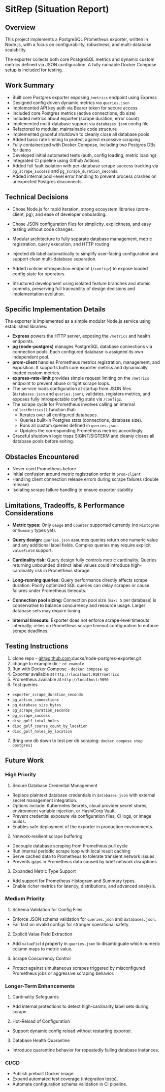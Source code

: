 # SitRep (Situation Report)

## Overview

This project implements a PostgreSQL Prometheus exporter, written in Node.js,
with a focus on configurability, robustness, and multi-database scalability.

The exporter collects both core PostgreSQL metrics and dynamic custom metrics
defined via JSON configuration. A fully runnable Docker Compose setup is
included for testing.

## Work Summary

- Built core Postgres exporter exposing `/metrics` endpoint using Express
- Designed config driven dynamic metrics via `queries.json`
- Implemented API key auth via Bearer token for secure access
- Included core Postgres metrics (active connections, db size)
- Included metrics about exporter (scrape duration, error count)
- Implemented multi-database support via `databases.json` config file
- Refactored to modular, maintainable code structure
- Implemented graceful shutdown to cleanly close all database pools
- Added basic rate limiting to protect against excessive scraping
- Fully containerized with Docker Compose, including two Postgres DBs for demo
- Developed initial automated tests (auth, config loading, metric loading)
- Integrated CI pipeline using Github Actions
- Added full fault isolation with per-database scrape success tracking via
  `pg_scrape_success` and `pg_scrape_duration_seconds`.
- Added internal pool-level error handling to prevent process crashes on
  unexpected Postgres disconnects.

## Technical Decisions
- Chose Node.js for rapid iteration, strong ecosystem libraries (prom-client,
  pg), and ease of developer onboarding.

- Chose JSON configuration files for simplicity, explicitness, and easy testing
  without code changes.

- Modular architecture to fully separate database management, metric
  registration, query execution, and HTTP routing

- Injected db label automatically to simplify user-facing configuration and
  support clean multi-database separation.

- Added runtime introspection endpoint (`/configz`) to expose loaded config
  state for operators.

- Structured development using isolated feature branches and atomic commits,
  preserving full traceability of design decisions and implementation evolution.

## Specific Implementation Details

The exporter is implemented as a simple modular Node.js service using
established libraries:

- **Express** powers the HTTP server, exposing the `/metrics` and health
  endpoints.
- **pg (node-postgres)** manages PostgreSQL database connections via connection
  pools. Each configured database is assigned its own independent pool.
- **prom-client** handles Prometheus metrics registration, management, and
  exposition. It supports both core exporter metrics and dynamically loaded
  custom metrics.
- **express-rate-limit** provides simple request limiting on the `/metrics`
  endpoint to prevent abuse or tight scrape loops.
- The service loads configuration at startup from JSON files (`databases.json`
  and `queries.json`), validates, registers metrics, and exposes fully
  introspectable config state via `/configz`.
- The scrape cycle for Prometheus involves calling an internal `collectMetrics()`
  function that:
    - Iterates over all configured databases.
    - Queries built-in Postgres stats (connections, database size).
    - Runs all custom queries defined in `queries.json`.
    - Updates the corresponding Prometheus metrics accordingly.
- Graceful shutdown logic traps SIGINT/SIGTERM and cleanly closes all database
  pools before exiting.

## Obstacles Encountered
- Never used Prometheus before
- Initial confusion around metric registration order in `prom-client`
- Handling client connection release errors during scrape failures (double
  release)
- Isolating scrape failure handling to ensure exporter stability

## Limitations, Tradeoffs, & Performance Considerations

- **Metric types:** Only `Gauge` and `Counter` supported currently (no
  `Histogram` or `Summary` types yet).

- **Query design:** `queries.json` assumes queries return one numeric value
  and any additional label fields. Complex queries may require explicit
  `valueField` support.

- **Cardinality risk:** Query design fully controls metric cardinality.
  Queries returning unbounded distinct label values could introduce
  high-cardinality risk in Prometheus storage.

- **Long-running queries:** Query performance directly affects scrape
  duration. Poorly optimized SQL queries can delay scrapes or cause failures
  under Prometheus timeouts.

- **Connection pool sizing:** Connection pool size (`max: 5` per database) is
  conservative to balance concurrency and resource usage. Larger database sets
  may require tuning.

- **Internal timeouts:** Exporter does not enforce scrape-level timeouts
  internally; relies on Prometheus scrape timeout configuration to enforce
  scrape deadlines.

## Testing Instructions

1. clone repo - git@github.com:ducks/node-postgres-exporter.git
2. change to example dir - `cd example`
3. Run with Docker Compose - `docker compose up`
4. Exporter available at `http://localhost:9187/metrics`
5. Prometheus available at `http://localhost:9090`
6. Test queries
  - `exporter_scrape_duration_seconds`
  - `pg_active_connections`
  - `pg_database_size_bytes`
  - `pg_scrape_duration_seconds`
  - `pg_scrape_success`
  - `disc_golf_total_holes`
  - `disc_golf_course_count_by_location`
  - `disc_golf_holes_by_location`
7. Bring one db down to test per db scraping: `docker compose stop postgres1`

## Future Work

### High Priority

1. Secure Database Credential Management

- Replace plaintext database credentials in `databases.json` with external
  secret management integration.
- Options include: Kubernetes Secrets, cloud provider secret stores,
  environment variable injection, or HashiCorp Vault.
- Prevent credential exposure via configuration files, CI logs, or image builds.
- Enables safe deployment of the exporter in production environments.

2. Network-resilient scrape buffering

- Decouple database scraping from Prometheus pull cycle
- Run internal periodic scrape loop with local result caching
- Serve cached data to Prometheus to tolerate transient network issues
- Prevents gaps in Prometheus data caused by brief network disruptions

3. Expanded Metric Type Support

- Add support for Prometheus Histogram and Summary types.
- Enable richer metrics for latency, distributions, and advanced analysis.

### Medium Priority

1. Schema Validation for Config Files

- Enforce JSON schema validation for `queries.json` and `databases.json`.
- Fail fast on invalid configs for stronger operational safety.

2. Explicit Value Field Extraction

- Add `valueField` property in `queries.json` to disambiguate which numeric
  column maps to metric value.

3. Scrape Concurrency Control

- Protect against simultaneous scrapes triggered by misconfigured Prometheus
  jobs or aggressive scraping behavior.

### Longer-Term Enhancements

1. Cardinality Safeguards

- Add internal protections to detect high-cardinality label sets during scrape.

2. Hot-Reload of Configuration

- Support dynamic config reload without restarting exporter.

3. Database Health Quarantine

- Introduce quarantine behavior for repeatedly failing database instances.

### CI/CD

- Publish prebuilt Docker image.
- Expand automated test coverage (integration tests).
- Automate configuration schema validation in CI pipeline.
